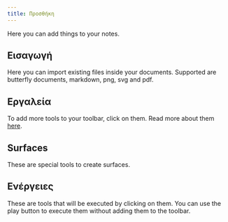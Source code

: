 ```yaml
---
title: Προσθήκη
---
```


Here you can add things to your notes.

## Εισαγωγή

Here you can import existing files inside your documents.
Supported are butterfly documents, markdown, png, svg and pdf.

## Εργαλεία

To add more tools to your toolbar, click on them.
Read more about them [here](../tools).

## Surfaces

These are special tools to create surfaces.

## Ενέργειες

These are tools that will be executed by clicking on them.
You can use the play button to execute them without adding them to the toolbar.
